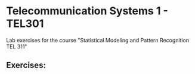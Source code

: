 # Telecommunication Systems 1 - TEL301

Lab exercises for the course "Statistical Modeling and Pattern Recognition TEL 311"

## Exercises:

